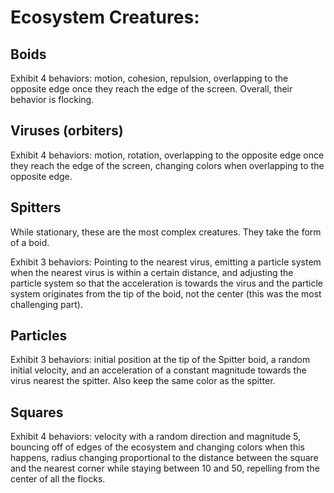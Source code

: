 # Ecosystem Creatures:

## Boids
Exhibit 4 behaviors: motion, cohesion, repulsion, overlapping to the opposite edge once they reach the edge of the screen. Overall, their behavior is flocking.

## Viruses (orbiters)
Exhibit 4 behaviors: motion, rotation, overlapping to the opposite edge once they reach the edge of the screen, changing colors when overlapping to the opposite edge.

## Spitters
While stationary, these are the most complex creatures. They take the form of a boid.

Exhibit 3 behaviors: Pointing to the nearest virus, emitting a particle system when the nearest virus is within a certain distance, and adjusting the particle system so that the acceleration is towards the virus and the particle system originates from the tip of the boid, not the center (this was the most challenging part).

## Particles
Exhibit 3 behaviors: initial position at the tip of the Spitter boid, a random initial velocity, and an acceleration of a constant magnitude towards the virus nearest the spitter. Also keep the same color as the spitter.

## Squares
Exhibit 4 behaviors: velocity with a random direction and magnitude 5, bouncing off of edges of the ecosystem and changing colors when this happens, radius changing proportional to the distance between the square and the nearest corner while staying between 10 and 50, repelling from the center of all the flocks.

